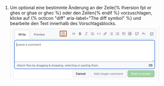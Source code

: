 1. Um optional eine bestimmte Änderung an der Zeile{% ifversion fpt or ghes or ghae or ghec %} oder den Zeilen{% endif %} vorzuschlagen, klicke auf {% octicon "diff" aria-label="The diff symbol" %} und bearbeite den Text innerhalb des Vorschlagsblocks. ![Vorschlagsblock](/assets/images/help/pull_requests/suggestion-block.png)
